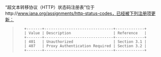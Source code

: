 “超文本转移协议（HTTP）状态码注册表”位于http://www.iana.org/assignments/http-status-codes，已经被下列注册项更新：

> ```
>    +-------+-------------------------------+-------------+
>    | Value | Description                   | Reference   |
>    +-------+-------------------------------+-------------+
>    | 401   | Unauthorized                  | Section 3.1 |
>    | 407   | Proxy Authentication Required | Section 3.2 |
>    +-------+-------------------------------+-------------+
> ```

